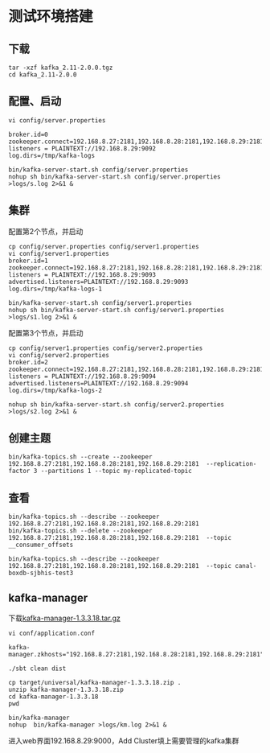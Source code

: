 # 测试环境搭建
## 下载
    tar -xzf kafka_2.11-2.0.0.tgz
    cd kafka_2.11-2.0.0
## 配置、启动
    vi config/server.properties

    broker.id=0
    zookeeper.connect=192.168.8.27:2181,192.168.8.28:2181,192.168.8.29:2181
    listeners = PLAINTEXT://192.168.8.29:9092
    log.dirs=/tmp/kafka-logs

    bin/kafka-server-start.sh config/server.properties
    nohup sh bin/kafka-server-start.sh config/server.properties >logs/s.log 2>&1 &

## 集群
配置第2个节点，并启动

    cp config/server.properties config/server1.properties
    vi config/server1.properties
    broker.id=1
    zookeeper.connect=192.168.8.27:2181,192.168.8.28:2181,192.168.8.29:2181
    listeners = PLAINTEXT://192.168.8.29:9093
    advertised.listeners=PLAINTEXT://192.168.8.29:9093
    log.dirs=/tmp/kafka-logs-1

    bin/kafka-server-start.sh config/server1.properties
    nohup sh bin/kafka-server-start.sh config/server1.properties >logs/s1.log 2>&1 &

配置第3个节点，并启动

    cp config/server1.properties config/server2.properties
    vi config/server2.properties
    broker.id=2
    zookeeper.connect=192.168.8.27:2181,192.168.8.28:2181,192.168.8.29:2181
    listeners = PLAINTEXT://192.168.8.29:9094
    advertised.listeners=PLAINTEXT://192.168.8.29:9094
    log.dirs=/tmp/kafka-logs-2

    nohup sh bin/kafka-server-start.sh config/server2.properties >logs/s2.log 2>&1 &
## 创建主题
    bin/kafka-topics.sh --create --zookeeper 192.168.8.27:2181,192.168.8.28:2181,192.168.8.29:2181  --replication-factor 3 --partitions 1 --topic my-replicated-topic
## 查看
    bin/kafka-topics.sh --describe --zookeeper 192.168.8.27:2181,192.168.8.28:2181,192.168.8.29:2181 
    bin/kafka-topics.sh --delete --zookeeper 192.168.8.27:2181,192.168.8.28:2181,192.168.8.29:2181  --topic __consumer_offsets

    bin/kafka-topics.sh --describe --zookeeper 192.168.8.27:2181,192.168.8.28:2181,192.168.8.29:2181  --topic canal-boxdb-sjbhis-test3

## kafka-manager
下载[kafka-manager-1.3.3.18.tar.gz](https://github.com/yahoo/kafka-manager/releases)
    
    vi conf/application.conf

    kafka-manager.zkhosts="192.168.8.27:2181,192.168.8.28:2181,192.168.8.29:2181"

    ./sbt clean dist

    cp target/universal/kafka-manager-1.3.3.18.zip .
    unzip kafka-manager-1.3.3.18.zip 
    cd kafka-manager-1.3.3.18
    pwd

    bin/kafka-manager
    nohup  bin/kafka-manager >logs/km.log 2>&1 &

进入web界面192.168.8.29:9000，Add Cluster填上需要管理的kafka集群




